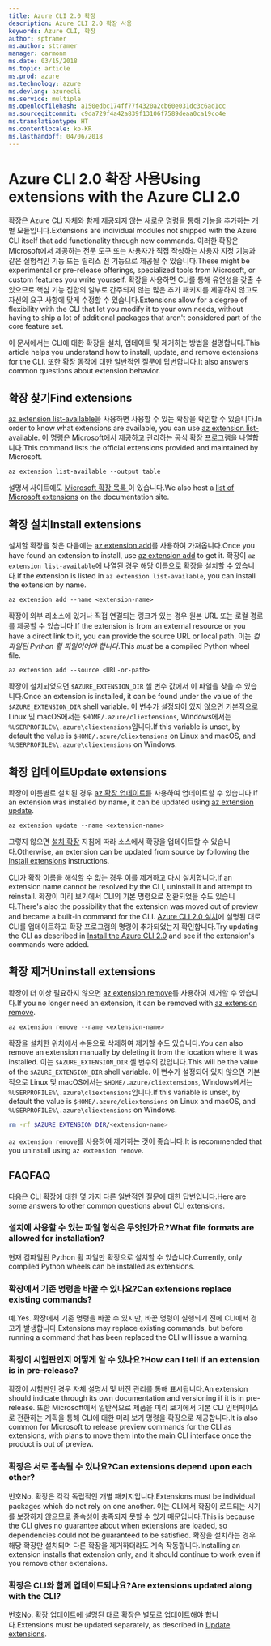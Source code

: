 ```yaml
---
title: Azure CLI 2.0 확장
description: Azure CLI 2.0 확장 사용
keywords: Azure CLI, 확장
author: sptramer
ms.author: sttramer
manager: carmonm
ms.date: 03/15/2018
ms.topic: article
ms.prod: azure
ms.technology: azure
ms.devlang: azurecli
ms.service: multiple
ms.openlocfilehash: a150edbc174ff77f4320a2cb60e031dc3c6ad1cc
ms.sourcegitcommit: c9da729f4a42a839f13106f7589deaa0ca19cc4e
ms.translationtype: HT
ms.contentlocale: ko-KR
ms.lasthandoff: 04/06/2018
---
```

# <a name="using-extensions-with-the-azure-cli-20"></a><span data-ttu-id="018da-104">Azure CLI 2.0 확장 사용</span><span class="sxs-lookup"><span data-stu-id="018da-104">Using extensions with the Azure CLI 2.0</span></span>

<span data-ttu-id="018da-105">확장은 Azure CLI 자체와 함께 제공되지 않는 새로운 명령을 통해 기능을 추가하는 개별 모듈입니다.</span><span class="sxs-lookup"><span data-stu-id="018da-105">Extensions are individual modules not shipped with the Azure CLI itself that add functionality through new commands.</span></span> <span data-ttu-id="018da-106">이러한 확장은 Microsoft에서 제공하는 전문 도구 또는 사용자가 직접 작성하는 사용자 지정 기능과 같은 실험적인 기능 또는 릴리스 전 기능으로 제공될 수 있습니다.</span><span class="sxs-lookup"><span data-stu-id="018da-106">These might be experimental or pre-release offerings, specialized tools from Microsoft, or custom features you write yourself.</span></span> <span data-ttu-id="018da-107">확장을 사용하면 CLI를 통해 유연성을 갖출 수 있으므로 핵심 기능 집합의 일부로 간주되지 않는 많은 추가 패키지를 제공하지 않고도 자신의 요구 사항에 맞게 수정할 수 있습니다.</span><span class="sxs-lookup"><span data-stu-id="018da-107">Extensions allow for a degree of flexibility with the CLI that let you modify it to your own needs, without having to ship a lot of additional packages that aren't considered part of the core feature set.</span></span>

<span data-ttu-id="018da-108">이 문서에서는 CLI에 대한 확장을 설치, 업데이트 및 제거하는 방법을 설명합니다.</span><span class="sxs-lookup"><span data-stu-id="018da-108">This article helps you understand how to install, update, and remove extensions for the CLI.</span></span> <span data-ttu-id="018da-109">또한 확장 동작에 대한 일반적인 질문에 답변합니다.</span><span class="sxs-lookup"><span data-stu-id="018da-109">It also answers common questions about extension behavior.</span></span>

## <a name="find-extensions"></a><span data-ttu-id="018da-110">확장 찾기</span><span class="sxs-lookup"><span data-stu-id="018da-110">Find extensions</span></span>

<span data-ttu-id="018da-111">[az extension list-available](/cli/azure/extension#az-extension-list-available)을 사용하면 사용할 수 있는 확장을 확인할 수 있습니다.</span><span class="sxs-lookup"><span data-stu-id="018da-111">In order to know what extensions are available, you can use [az extension list-available](/cli/azure/extension#az-extension-list-available).</span></span> <span data-ttu-id="018da-112">이 명령은 Microsoft에서 제공하고 관리하는 공식 확장 프로그램을 나열합니다.</span><span class="sxs-lookup"><span data-stu-id="018da-112">This command lists the official extensions provided and maintained by Microsoft.</span></span>

```azurecli
az extension list-available --output table
```

<span data-ttu-id="018da-113">설명서 사이트에도 [ Microsoft 확장 목록 ](azure-cli-extensions-list.md)이 있습니다.</span><span class="sxs-lookup"><span data-stu-id="018da-113">We also host a [list of Microsoft extensions](azure-cli-extensions-list.md) on the documentation site.</span></span>

## <a name="install-extensions"></a><span data-ttu-id="018da-114">확장 설치</span><span class="sxs-lookup"><span data-stu-id="018da-114">Install extensions</span></span>

<span data-ttu-id="018da-115">설치할 확장을 찾은 다음에는 [az extension add](https://docs.microsoft.com/en-us/cli/azure/extension#az-extension-add)를 사용하여 가져옵니다.</span><span class="sxs-lookup"><span data-stu-id="018da-115">Once you have found an extension to install, use [az extension add](https://docs.microsoft.com/en-us/cli/azure/extension#az-extension-add) to get it.</span></span> <span data-ttu-id="018da-116">확장이 `az extension list-available`에 나열된 경우 해당 이름으로 확장을 설치할 수 있습니다.</span><span class="sxs-lookup"><span data-stu-id="018da-116">If the extension is listed in `az extension list-available`, you can install the extension by name.</span></span>

```azurecli
az extension add --name <extension-name>
```

<span data-ttu-id="018da-117">확장이 외부 리소스에 있거나 직접 연결되는 링크가 있는 경우 원본 URL 또는 로컬 경로를 제공할 수 있습니다.</span><span class="sxs-lookup"><span data-stu-id="018da-117">If the extension is from an external resource or you have a direct link to it, you can provide the source URL or local path.</span></span> <span data-ttu-id="018da-118">이는 _컴파일된 Python 휠 파일이어야 합니다_.</span><span class="sxs-lookup"><span data-stu-id="018da-118">This _must_ be a compiled Python wheel file.</span></span>

```azurecli
az extension add --source <URL-or-path>
```

<span data-ttu-id="018da-119">확장이 설치되었으면 `$AZURE_EXTENSION_DIR` 셸 변수 값에서 이 파일을 찾을 수 있습니다.</span><span class="sxs-lookup"><span data-stu-id="018da-119">Once an extension is installed, it can be found under the value of the `$AZURE_EXTENSION_DIR` shell variable.</span></span> <span data-ttu-id="018da-120">이 변수가 설정되어 있지 않으면 기본적으로 Linux 및 macOS에서는 `$HOME/.azure/cliextensions`, Windows에서는 `%USERPROFILE%\.azure\cliextensions`입니다.</span><span class="sxs-lookup"><span data-stu-id="018da-120">If this variable is unset, by default the value is `$HOME/.azure/cliextensions` on Linux and macOS, and `%USERPROFILE%\.azure\cliextensions` on Windows.</span></span>

## <a name="update-extensions"></a><span data-ttu-id="018da-121">확장 업데이트</span><span class="sxs-lookup"><span data-stu-id="018da-121">Update extensions</span></span>

<span data-ttu-id="018da-122">확장이 이름별로 설치된 경우 [az 확장 업데이트](https://docs.microsoft.com/en-us/cli/azure/extension#az-extension-update)를 사용하여 업데이트할 수 있습니다.</span><span class="sxs-lookup"><span data-stu-id="018da-122">If an extension was installed by name, it can be updated using [az extension update](https://docs.microsoft.com/en-us/cli/azure/extension#az-extension-update).</span></span>

```azurecli
az extension update --name <extension-name>
```

<span data-ttu-id="018da-123">그렇지 않으면 [설치 확장](#install-extensions) 지침에 따라 소스에서 확장을 업데이트할 수 있습니다.</span><span class="sxs-lookup"><span data-stu-id="018da-123">Otherwise, an extension can be updated from source by following the [Install extensions](#install-extensions) instructions.</span></span>

<span data-ttu-id="018da-124">CLI가 확장 이름을 해석할 수 없는 경우 이를 제거하고 다시 설치합니다.</span><span class="sxs-lookup"><span data-stu-id="018da-124">If an extension name cannot be resolved by the CLI, uninstall it and attempt to reinstall.</span></span> <span data-ttu-id="018da-125">확장이 미리 보기에서 CLI의 기본 명령으로 전환되었을 수도 있습니다.</span><span class="sxs-lookup"><span data-stu-id="018da-125">There's also the possibility that the extension was moved out of preview and became a built-in command for the CLI.</span></span> <span data-ttu-id="018da-126">[Azure CLI 2.0 설치](install-azure-cli.md)에 설명된 대로 CLI를 업데이트하고 확장 프로그램의 명령이 추가되었는지 확인합니다.</span><span class="sxs-lookup"><span data-stu-id="018da-126">Try updating the CLI as described in [Install the Azure CLI 2.0](install-azure-cli.md) and see if the extension's commands were added.</span></span> 

## <a name="uninstall-extensions"></a><span data-ttu-id="018da-127">확장 제거</span><span class="sxs-lookup"><span data-stu-id="018da-127">Uninstall extensions</span></span>

<span data-ttu-id="018da-128">확장이 더 이상 필요하지 않으면 [az extension remove](https://docs.microsoft.com/en-us/cli/azure/extension#az-extension-remove)를 사용하여 제거할 수 있습니다.</span><span class="sxs-lookup"><span data-stu-id="018da-128">If you no longer need an extension, it can be removed with [az extension remove](https://docs.microsoft.com/en-us/cli/azure/extension#az-extension-remove).</span></span>

```azurecli
az extension remove --name <extension-name>
```

<span data-ttu-id="018da-129">확장을 설치한 위치에서 수동으로 삭제하여 제거할 수도 있습니다.</span><span class="sxs-lookup"><span data-stu-id="018da-129">You can also remove an extension manually by deleting it from the location where it was installed.</span></span> <span data-ttu-id="018da-130">이는 `$AZURE_EXTENSION_DIR` 셸 변수의 값입니다.</span><span class="sxs-lookup"><span data-stu-id="018da-130">This will be the value of the `$AZURE_EXTENSION_DIR` shell variable.</span></span> <span data-ttu-id="018da-131">이 변수가 설정되어 있지 않으면 기본적으로 Linux 및 macOS에서는 `$HOME/.azure/cliextensions`, Windows에서는 `%USERPROFILE%\.azure\cliextensions`입니다.</span><span class="sxs-lookup"><span data-stu-id="018da-131">If this variable is unset, by default the value is `$HOME/.azure/cliextensions` on Linux and macOS, and `%USERPROFILE%\.azure\cliextensions` on Windows.</span></span>

```bash
rm -rf $AZURE_EXTENSION_DIR/<extension-name>
```

<span data-ttu-id="018da-132">`az extension remove`를 사용하여 제거하는 것이 좋습니다.</span><span class="sxs-lookup"><span data-stu-id="018da-132">It is recommended that you uninstall using `az extension remove`.</span></span>

## <a name="faq"></a><span data-ttu-id="018da-133">FAQ</span><span class="sxs-lookup"><span data-stu-id="018da-133">FAQ</span></span>

<span data-ttu-id="018da-134">다음은 CLI 확장에 대한 몇 가지 다른 일반적인 질문에 대한 답변입니다.</span><span class="sxs-lookup"><span data-stu-id="018da-134">Here are some answers to other common questions about CLI extensions.</span></span>

### <a name="what-file-formats-are-allowed-for-installation"></a><span data-ttu-id="018da-135">설치에 사용할 수 있는 파일 형식은 무엇인가요?</span><span class="sxs-lookup"><span data-stu-id="018da-135">What file formats are allowed for installation?</span></span>

<span data-ttu-id="018da-136">현재 컴파일된 Python 휠 파일만 확장으로 설치할 수 있습니다.</span><span class="sxs-lookup"><span data-stu-id="018da-136">Currently, only compiled Python wheels can be installed as extensions.</span></span>

### <a name="can-extensions-replace-existing-commands"></a><span data-ttu-id="018da-137">확장에서 기존 명령을 바꿀 수 있나요?</span><span class="sxs-lookup"><span data-stu-id="018da-137">Can extensions replace existing commands?</span></span>

<span data-ttu-id="018da-138">예.</span><span class="sxs-lookup"><span data-stu-id="018da-138">Yes.</span></span> <span data-ttu-id="018da-139">확장에서 기존 명령을 바꿀 수 있지만, 바꾼 명령이 실행되기 전에 CLI에서 경고가 발생합니다.</span><span class="sxs-lookup"><span data-stu-id="018da-139">Extensions may replace existing commands, but before running a command that has been replaced the CLI will issue a warning.</span></span>

### <a name="how-can-i-tell-if-an-extension-is-in-pre-release"></a><span data-ttu-id="018da-140">확장이 시험판인지 어떻게 알 수 있나요?</span><span class="sxs-lookup"><span data-stu-id="018da-140">How can I tell if an extension is in pre-release?</span></span>

<span data-ttu-id="018da-141">확장이 시험판인 경우 자체 설명서 및 버전 관리를 통해 표시됩니다.</span><span class="sxs-lookup"><span data-stu-id="018da-141">An extension should indicate through its own documentation and versioning if it is in pre-release.</span></span> <span data-ttu-id="018da-142">또한 Microsoft에서 일반적으로 제품을 미리 보기에서 기본 CLI 인터페이스로 전환하는 계획을 통해 CLI에 대한 미리 보기 명령을 확장으로 제공합니다.</span><span class="sxs-lookup"><span data-stu-id="018da-142">It is also common for Microsoft to release preview commands for the CLI as extensions, with plans to move them into the main CLI interface once the product is out of preview.</span></span>

### <a name="can-extensions-depend-upon-each-other"></a><span data-ttu-id="018da-143">확장은 서로 종속될 수 있나요?</span><span class="sxs-lookup"><span data-stu-id="018da-143">Can extensions depend upon each other?</span></span>

<span data-ttu-id="018da-144">번호</span><span class="sxs-lookup"><span data-stu-id="018da-144">No.</span></span> <span data-ttu-id="018da-145">확장은 각각 독립적인 개별 패키지입니다.</span><span class="sxs-lookup"><span data-stu-id="018da-145">Extensions must be individual packages which do not rely on one another.</span></span> <span data-ttu-id="018da-146">이는 CLI에서 확장이 로드되는 시기를 보장하지 않으므로 종속성이 충족되지 못할 수 있기 때문입니다.</span><span class="sxs-lookup"><span data-stu-id="018da-146">This is because the CLI gives no guarantee about when extensions are loaded, so dependencies could not be guaranteed to be satisfied.</span></span> <span data-ttu-id="018da-147">확장을 설치하는 경우 해당 확장만 설치되며 다른 확장을 제거하더라도 계속 작동합니다.</span><span class="sxs-lookup"><span data-stu-id="018da-147">Installing an extension installs that extension only, and it should continue to work even if you remove other extensions.</span></span>

### <a name="are-extensions-updated-along-with-the-cli"></a><span data-ttu-id="018da-148">확장은 CLI와 함께 업데이트되나요?</span><span class="sxs-lookup"><span data-stu-id="018da-148">Are extensions updated along with the CLI?</span></span>

<span data-ttu-id="018da-149">번호</span><span class="sxs-lookup"><span data-stu-id="018da-149">No.</span></span> <span data-ttu-id="018da-150">[확장 업데이트](#update-extensions)에 설명된 대로 확장은 별도로 업데이트해야 합니다.</span><span class="sxs-lookup"><span data-stu-id="018da-150">Extensions must be updated separately, as described in [Update extensions](#update-extensions).</span></span>
